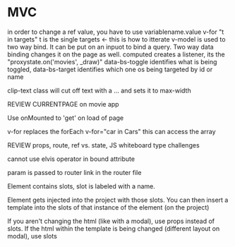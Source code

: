# MVC
in order to change a ref value, you have to use variablename.value
v-for "t in targets" t is the single targets <- this is how to itterate
v-model is used to two way bind. It can be put on an inpuot to bind a query. Two way data binding changes it on the page as well.
computed creates a listener, its the "proxystate.on('movies', _draw)"
data-bs-toggle identifies what is being toggled, data-bs-target identifies which one os being targeted by id or name

clip-text class will cut off text with a ... and sets it to max-width

REVIEW CURRENTPAGE on movie app

Use onMounted to 'get' on load of page

v-for replaces the forEach
v-for="car in Cars" this can access the array 

REVIEW props, route, ref vs. state, JS whiteboard type challenges

cannot use elvis operator in bound attribute

param is passed to router link in the router file

Element contains slots, slot is labeled with a name.

Element gets injected into the project with those slots. You can then insert a template into the slots of that instance of the element (on the project)

If you aren't changing the html (like with a modal), use props instead of slots. If the html within the template is being changed (different layout on modal), use slots